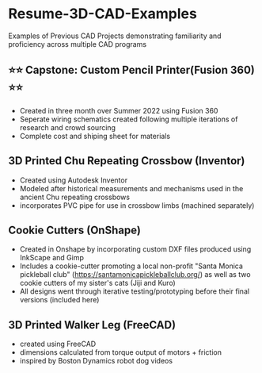 # Resume-3D-CAD-Examples
Examples of Previous CAD Projects demonstrating familiarity and proficiency across multiple CAD programs
 

## ⭐⭐ Capstone: Custom Pencil Printer(Fusion 360) ⭐⭐
- Created in three month over Summer 2022 using Fusion 360
- Seperate wiring schematics created following multiple iterations of research and crowd sourcing
- Complete cost and shiping sheet for materials


## 3D Printed Chu Repeating Crossbow (Inventor)
- Created using Autodesk Inventor
- Modeled after historical measurements and mechanisms used in the ancient Chu repeating crossbows
- incorporates PVC pipe for use in crossbow limbs (machined separately)


## Cookie Cutters (OnShape)
- Created in Onshape by incorporating custom DXF files produced using InkScape and Gimp
- Includes a cookie-cutter promoting a local non-profit "Santa Monica pickleball club" (https://santamonicapickleballclub.org/) as well as two cookie cutters of my sister's cats (Jiji and Kuro)
- All designs went through iterative testing/prototyping before their final versions (included here)
 
 
## 3D Printed Walker Leg (FreeCAD)
- created using FreeCAD
- dimensions calculated from torque output of motors + friction
- inspired by Boston Dynamics robot dog videos
